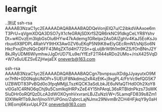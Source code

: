 # learngit
..测试
ssh-rsa AAAAB3NzaC1yc2EAAAADAQABAAABAQDQeVonjElQ7u/C2ibkdVAAxoe6mT3PrU+qVgmXDQA3DSO7yX1cfeGRAjSDXrfSZQR6rkNC91dkgCeLYR8YshvDt+wKOvzEm3lqbGsOlu6HYw47kAdemg1GReIpx2As0AIZghlv4KaJ5EoKsJorbux6X8PDPL4RahVY9tHX3Aw0ZV6uEKqP5N9iK8wElyGEcRmN1/sNjiSo6NHkcPxxjDhzNQcD6FF43MqZXTd4H772Sn+qLulj8rW9h1m9KZS/fOnBNnJ2Y8kJRyUDM6WIymhwJJgDrUD71Lu9e/YfEzF2TR44sRDo2UMo+/risX425VqD+W7x6uUEZSvEZjHwjaEX oneverb@163.com

ssh-rsa AAAAB3NzaC1yc2EAAAADAQABAAABAQCgn7bvnpsuuXDdgJJyayutxO9Mor7HN+0D0NqbUNOPr+5UEUF8Nkdmq2xR4zEtK+j9xgPL4/FtrVc9efQG5K7UZBWDT83PvBQd0o3fpqMMjjLTszKQCK3aSdLbkJE6uNfaQTHd0Oh2XoY8vl0Ga1C4RNO6qChj9u5CsmIkqlHRPxZeE4Y15hPArqL36sRTBIdnPkzs73sWK5luDHr0oRQfQzDLcA2dWOXOynhVxvranLBJZuNzI/W+/5LamqFD839s8Zm1IDXWeRfTb9Jkn1jInoi1iYUPGno/ZqbrcLajNJmx29NivmBrZCH4HFjkqY9y0aHL9lEomj6KsvUpLPZX oneverb@163.com
